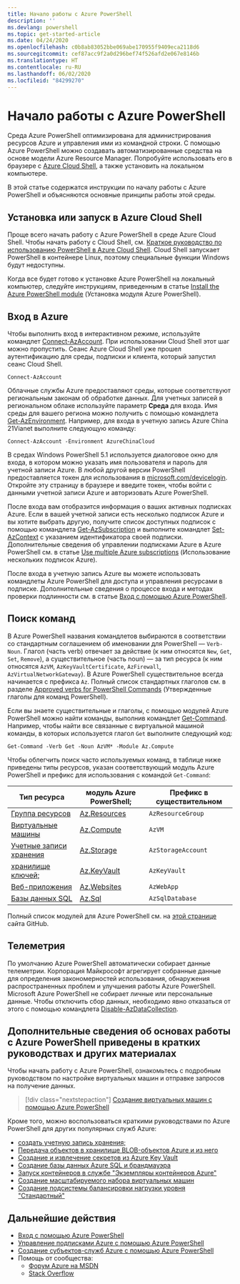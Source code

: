 ```yaml
---
title: Начало работы с Azure PowerShell
description: ''
ms.devlang: powershell
ms.topic: get-started-article
ms.date: 04/24/2020
ms.openlocfilehash: c0b8ab83052bbe069abe170955f9409eca2118d6
ms.sourcegitcommit: cef87acc9f2a0d296bef74f526afd2e067e8146b
ms.translationtype: HT
ms.contentlocale: ru-RU
ms.lasthandoff: 06/02/2020
ms.locfileid: "84299270"
---
```

# <a name="get-started-with-azure-powershell"></a>Начало работы с Azure PowerShell

Среда Azure PowerShell оптимизирована для администрирования ресурсов Azure и управления ими из командной строки.
С помощью Azure PowerShell можно создавать автоматизированные средства на основе модели Azure Resource Manager. Попробуйте использовать его в браузере с [Azure Cloud Shell](/azure/cloud-shell/overview), а также установить на локальном компьютере.

В этой статье содержатся инструкции по началу работы с Azure PowerShell и объясняются основные принципы работы этой среды.

## <a name="install-or-run-in-azure-cloud-shell"></a>Установка или запуск в Azure Cloud Shell

Проще всего начать работу с Azure PowerShell в среде Azure Cloud Shell. Чтобы начать работу с Cloud Shell, см. [Краткое руководство по использованию PowerShell в Azure Cloud Shell](/azure/cloud-shell/quickstart-powershell). Cloud Shell запускает PowerShell в контейнере Linux, поэтому специальные функции Windows будут недоступны.

Когда все будет готово к установке Azure PowerShell на локальный компьютер, следуйте инструкциям, приведенным в статье [Install the Azure PowerShell module](install-az-ps.md) (Установка модуля Azure PowerShell).

## <a name="sign-in-to-azure"></a>Вход в Azure

Чтобы выполнить вход в интерактивном режиме, используйте командлет [Connect-AzAccount](/powershell/module/az.accounts/connect-azaccount). При использовании Cloud Shell этот шаг можно пропустить. Сеанс Azure Cloud Shell уже прошел аутентификацию для среды, подписки и клиента, который запустил сеанс Cloud Shell.

```azurepowershell-interactive
Connect-AzAccount
```

Облачные службы Azure предоставляют среды, которые соответствуют региональным законам об обработке данных. Для учетных записей в региональном облаке используйте параметр **Среда** для входа. Имя среды для вашего региона можно получить с помощью командлета [Get-AzEnvironment](/powershell/module/Az.Accounts/Get-AzEnvironment).
Например, для входа в учетную запись Azure China 21Vianet выполните следующую команду:

```azurepowershell-interactive
Connect-AzAccount -Environment AzureChinaCloud
```

В средах Windows PowerShell 5.1 используется диалоговое окно для входа, в котором можно указать имя пользователя и пароль для учетной записи Azure. В любой другой версии PowerShell предоставляется токен для использования в [microsoft.com/devicelogin](https://microsoft.com/devicelogin). Откройте эту страницу в браузере и введите токен, чтобы войти с данными учетной записи Azure и авторизовать Azure PowerShell.

После входа вам отобразится информация о ваших активных подписках Azure. Если в вашей учетной записи есть несколько подписок Azure и вы хотите выбрать другую, получите список доступных подписок с помощью командлета [Get-AzSubscription](/powershell/module/az.accounts/get-azsubscription) и выполните командлет [Set-AzContext](/powershell/module/az.accounts/set-azcontext) с указанием идентификатора своей подписки. Дополнительные сведения об управлении подписками Azure в Azure PowerShell см. в статье [Use multiple Azure subscriptions](manage-subscriptions-azureps.md) (Использование нескольких подписок Azure).

После входа в учетную запись Azure вы можете использовать командлеты Azure PowerShell для доступа и управления ресурсами в подписке. Дополнительные сведения о процессе входа и методах проверки подлинности см. в статье [Вход с помощью Azure PowerShell](authenticate-azureps.md).

## <a name="find-commands"></a>Поиск команд

В Azure PowerShell названия командлетов выбираются в соответствии со стандартным соглашением об именовании для PowerShell — `Verb-Noun`. Глагол (часть verb) отвечает за действие (к ним относятся `New`, `Get`, `Set`, `Remove`), а существительное (часть noun) — за тип ресурса (к ним относятся `AzVM`, `AzKeyVaultCertificate`, `AzFirewall`, `AzVirtualNetworkGateway`). В Azure PowerShell существительное всегда начинается с префикса `Az`. Полный список стандартных глаголов см. в разделе [Approved verbs for PowerShell Commands](/powershell/scripting/developer/cmdlet/approved-verbs-for-windows-powershell-commands) (Утвержденные глаголы для команд PowerShell).

Если вы знаете существительные и глаголы, с помощью модулей Azure PowerShell можно найти команды, выполнив командлет [Get-Command](/powershell/module/microsoft.powershell.core/get-command). Например, чтобы найти все связанные с виртуальной машиной команды, в которых используется глагол `Get` выполните следующий код:

```powershell-interactive
Get-Command -Verb Get -Noun AzVM* -Module Az.Compute
```

Чтобы облегчить поиск часто используемых команд, в таблице ниже приведены типы ресурсов, указан соответствующий модуль Azure PowerShell и префикс для использования с командой `Get-Command`:

|                              Тип ресурса                              |                   модуль Azure PowerShell;                    |    Префикс в существительном     |
| ----------------------------------------------------------------------- | ------------------------------------------------------------ | ------------------ |
| [Группа ресурсов](/azure/azure-resource-manager/resource-group-overview) | [Az.Resources](/powershell/module/az.resources#resources)    | `AzResourceGroup`  |
| [Виртуальные машины](/azure/virtual-machines)                             | [Az.Compute](/powershell/module/az.compute#virtual_machines) | `AzVM`             |
| [Учетные записи хранения](/azure/storage/common/storage-introduction)          | [Az.Storage](/powershell/module/az.storage/)                 | `AzStorageAccount` |
| [хранилище ключей;](/azure/key-vault/key-vault-whatis)                          | [Az.KeyVault](/powershell/module/az.keyvault)                | `AzKeyVault`       |
| [Веб-приложения](/azure/app-service)                                  | [Az.Websites](/powershell/module/az.websites)                | `AzWebApp`         |
| [Базы данных SQL](/azure/sql-database)                                    | [Az.Sql](/powershell/module/az.sql)                          | `AzSqlDatabase`    |

Полный список модулей для Azure PowerShell см. на [этой странице](https://github.com/Azure/azure-powershell/blob/master/documentation/azure-powershell-modules.md) сайта GitHub.

## <a name="telemetry"></a>Телеметрия

По умолчанию Azure PowerShell автоматически собирает данные телеметрии. Корпорация Майкрософт агрегирует собранные данные для определения закономерностей использования, обнаружения распространенных проблем и улучшения работы Azure PowerShell. Microsoft Azure PowerShell не собирает личные или персональные данные. Чтобы отключить сбор данных, необходимо явно отказаться от этого с помощью командлета [Disable-AzDataCollection](/powershell/module/az.accounts/disable-azdatacollection).

## <a name="learn-azure-powershell-basics-with-quickstarts-and-tutorials"></a>Дополнительные сведения об основах работы с Azure PowerShell приведены в кратких руководствах и других материалах

Чтобы начать работу с Azure PowerShell, ознакомьтесь с подробным руководством по настройке виртуальных машин и отправке запросов на получение данных.

> [!div class="nextstepaction"]
> [Создание виртуальных машин с помощью Azure PowerShell](azureps-vm-tutorial.yml)

Кроме того, можно воспользоваться краткими руководствами по Azure PowerShell для других популярных служб Azure:

* [создать учетную запись хранения;](/azure/storage/common/storage-quickstart-create-account?tabs=azure-powershell)
* [Передача объектов в хранилище BLOB-объектов Azure и из него](/azure/storage/blobs/storage-quickstart-blobs-powershell)
* [Создание и извлечение секретов из Azure Key Vault](/azure/key-vault/quick-create-powershell)
* [Создание базы данных Azure SQL и брандмауэра](/azure/sql-database/scripts/sql-database-create-and-configure-database-powershell)
* [Запуск контейнеров в службе "Экземпляры контейнеров Azure"](/azure/container-instances/container-instances-quickstart-powershell)
* [Создание масштабируемого набора виртуальных машин](/azure/virtual-machine-scale-sets/quick-create-powershell)
* [Создание подсистемы балансировки нагрузки уровня "Стандартный"](/azure/load-balancer/quickstart-create-standard-load-balancer-powershell)

## <a name="next-steps"></a>Дальнейшие действия

* [Вход с помощью Azure PowerShell](authenticate-azureps.md)
* [Управление подписками Azure с помощью Azure PowerShell](manage-subscriptions-azureps.md)
* [Создание субъектов-служб Azure с помощью Azure PowerShell](create-azure-service-principal-azureps.md)
* Помощь от сообщества:
  * [Форум Azure на MSDN](https://go.microsoft.com/fwlink/p/?LinkId=320212)
  * [Stack Overflow](https://go.microsoft.com/fwlink/?LinkId=320213)
